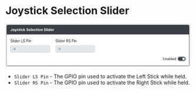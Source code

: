 # Joystick Selection Slider

![GP2040-CE Configurator - Add-Ons Joystick Slider](../assets/images/gpc-add-ons-joystick-slider.png)

* `Slider LS Pin` - The GPIO pin used to activate the Left Stick while held.
* `Slider RS Pin` - The GPIO pin used to activate the Right Stick while held.
